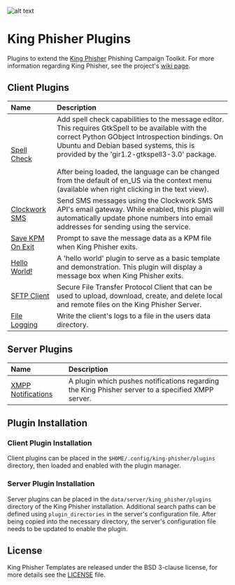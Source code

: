 ![alt text](https://github.com/securestate/king-phisher/raw/master/data/king-phisher-logo.png "King Phisher")
<!-- generated at: 2016-10-06 19:11:27 -->
# King Phisher Plugins
Plugins to extend the [King Phisher][king-phisher-repo] Phishing Campaign
Toolkit. For more information regarding King Phisher, see the project's
[wiki page][king-phisher-wiki].

## Client Plugins
| Name                                      | Description       |
|:------------------------------------------|:------------------|
| [Spell Check][c_spell_check] | Add spell check capabilities to the message editor. This requires GtkSpell to be available with the correct Python GObject Introspection bindings. On Ubuntu and Debian based systems, this is provided by the 'gir1.2-gtkspell3-3.0' package.<br /><br />After being loaded, the language can be changed from the default of en_US via the context menu (available when right clicking in the text view). |
| [Clockwork SMS][c_clockwork_sms] | Send SMS messages using the Clockwork SMS API's email gateway. While enabled, this plugin will automatically update phone numbers into email addresses for sending using the service. |
| [Save KPM On Exit][c_kpm_export_prompt] | Prompt to save the message data as a KPM file when King Phisher exits. |
| [Hello World!][c_hello_world] | A 'hello world' plugin to serve as a basic template and demonstration. This plugin will display a message box when King Phisher exits. |
| [SFTP Client][c_sftp_client] | Secure File Transfer Protocol Client that can be used to upload, download, create, and delete local and remote files on the King Phisher Server. |
| [File Logging][c_file_logging] | Write the client's logs to a file in the users data directory. |

## Server Plugins
| Name                                      | Description       |
|:------------------------------------------|:------------------|
| [XMPP Notifications][s_xmpp_notifications] | A plugin which pushes notifications regarding the King Phisher server to a specified XMPP server. |

## Plugin Installation
### Client Plugin Installation
Client plugins can be placed in the `$HOME/.config/king-phisher/plugins`
directory, then loaded and enabled with the plugin manager.

### Server Plugin Installation
Server plugins can be placed in the `data/server/king_phisher/plugins`
directory of the King Phisher installation. Additional search paths can be
defined using `plugin_directories` in the server's configuration file. After
being copied into the necessary directory, the server's configuration file
needs to be updated to enable the plugin.

## License
King Phisher Templates are released under the BSD 3-clause license, for more
details see the [LICENSE][license-file] file.

[king-phisher-repo]: https://github.com/securestate/king-phisher
[king-phisher-wiki]: https://github.com/securestate/king-phisher/wiki
[license-file]: https://github.com/securestate/king-phisher-templates/blob/master/LICENSE
[c_spell_check]: https://github.com/securestate/king-phisher-plugins/blob/master/client/spell_check.py
[c_clockwork_sms]: https://github.com/securestate/king-phisher-plugins/blob/master/client/clockwork_sms.py
[c_kpm_export_prompt]: https://github.com/securestate/king-phisher-plugins/blob/master/client/kpm_export_prompt.py
[c_hello_world]: https://github.com/securestate/king-phisher-plugins/blob/master/client/hello_world.py
[c_sftp_client]: https://github.com/securestate/king-phisher-plugins/blob/master/client/sftp_client.py
[c_file_logging]: https://github.com/securestate/king-phisher-plugins/blob/master/client/file_logging.py
[s_xmpp_notifications]: https://github.com/securestate/king-phisher-plugins/blob/master/client/xmpp_notifications.py
